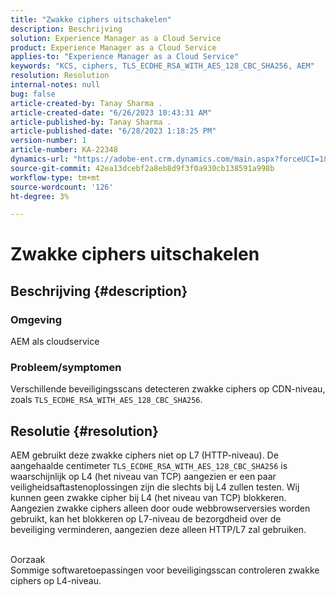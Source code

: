 ```yaml
---
title: "Zwakke ciphers uitschakelen"
description: Beschrijving
solution: Experience Manager as a Cloud Service
product: Experience Manager as a Cloud Service
applies-to: "Experience Manager as a Cloud Service"
keywords: "KCS, ciphers, TLS_ECDHE_RSA_WITH_AES_128_CBC_SHA256, AEM"
resolution: Resolution
internal-notes: null
bug: false
article-created-by: Tanay Sharma .
article-created-date: "6/26/2023 10:43:31 AM"
article-published-by: Tanay Sharma .
article-published-date: "6/28/2023 1:18:25 PM"
version-number: 1
article-number: KA-22348
dynamics-url: "https://adobe-ent.crm.dynamics.com/main.aspx?forceUCI=1&pagetype=entityrecord&etn=knowledgearticle&id=5e242c46-0e14-ee11-8f6e-6045bd006295"
source-git-commit: 42ea13dcebf2a8eb8d9f3f0a930cb138591a998b
workflow-type: tm+mt
source-wordcount: '126'
ht-degree: 3%

---
```


# Zwakke ciphers uitschakelen

## Beschrijving {#description}


### Omgeving

AEM als cloudservice

### Probleem/symptomen

Verschillende beveiligingsscans detecteren zwakke ciphers op CDN-niveau, zoals `TLS_ECDHE_RSA_WITH_AES_128_CBC_SHA256`.


## Resolutie {#resolution}


AEM gebruikt deze zwakke ciphers niet op L7 (HTTP-niveau). De aangehaalde centimeter `TLS_ECDHE_RSA_WITH_AES_128_CBC_SHA256` is waarschijnlijk op L4 (het niveau van TCP) aangezien er een paar veiligheidsaftastenoplossingen zijn die slechts bij L4 zullen testen. Wij kunnen geen zwakke cipher bij L4 (het niveau van TCP) blokkeren. Aangezien zwakke ciphers alleen door oude webbrowserversies worden gebruikt, kan het blokkeren op L7-niveau de bezorgdheid over de beveiliging verminderen, aangezien deze alleen HTTP/L7 zal gebruiken.


<br>Oorzaak<br>
Sommige softwaretoepassingen voor beveiligingsscan controleren zwakke ciphers op L4-niveau.
